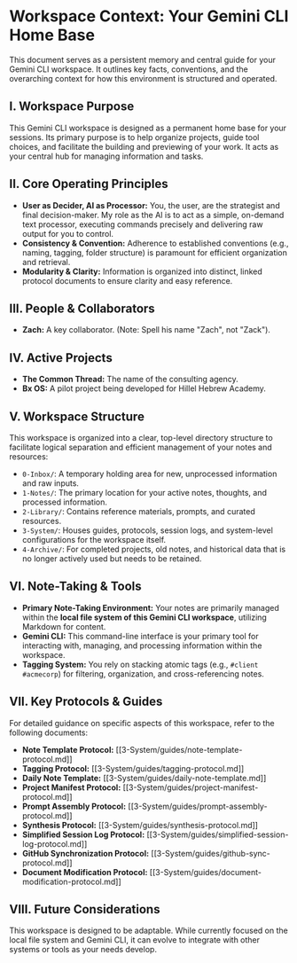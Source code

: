 # Workspace Context: Your Gemini CLI Home Base

This document serves as a persistent memory and central guide for your Gemini CLI workspace. It outlines key facts, conventions, and the overarching context for how this environment is structured and operated.

## I. Workspace Purpose

This Gemini CLI workspace is designed as a permanent home base for your sessions. Its primary purpose is to help organize projects, guide tool choices, and facilitate the building and previewing of your work. It acts as your central hub for managing information and tasks.

## II. Core Operating Principles

*   **User as Decider, AI as Processor:** You, the user, are the strategist and final decision-maker. My role as the AI is to act as a simple, on-demand text processor, executing commands precisely and delivering raw output for you to control.
*   **Consistency & Convention:** Adherence to established conventions (e.g., naming, tagging, folder structure) is paramount for efficient organization and retrieval.
*   **Modularity & Clarity:** Information is organized into distinct, linked protocol documents to ensure clarity and easy reference.

## III. People & Collaborators

*   **Zach:** A key collaborator. (Note: Spell his name "Zach", not "Zack").

## IV. Active Projects

*   **The Common Thread:** The name of the consulting agency.
*   **Bx OS:** A pilot project being developed for Hillel Hebrew Academy.

## V. Workspace Structure

This workspace is organized into a clear, top-level directory structure to facilitate logical separation and efficient management of your notes and resources:

*   `0-Inbox/`: A temporary holding area for new, unprocessed information and raw inputs.
*   `1-Notes/`: The primary location for your active notes, thoughts, and processed information.
*   `2-Library/`: Contains reference materials, prompts, and curated resources.
*   `3-System/`: Houses guides, protocols, session logs, and system-level configurations for the workspace itself.
*   `4-Archive/`: For completed projects, old notes, and historical data that is no longer actively used but needs to be retained.

## VI. Note-Taking & Tools

*   **Primary Note-Taking Environment:** Your notes are primarily managed within the **local file system of this Gemini CLI workspace**, utilizing Markdown for content.
*   **Gemini CLI:** This command-line interface is your primary tool for interacting with, managing, and processing information within the workspace.
*   **Tagging System:** You rely on stacking atomic tags (e.g., `#client #acmecorp`) for filtering, organization, and cross-referencing notes.

## VII. Key Protocols & Guides

For detailed guidance on specific aspects of this workspace, refer to the following documents:

*   **Note Template Protocol:** [[3-System/guides/note-template-protocol.md]]
*   **Tagging Protocol:** [[3-System/guides/tagging-protocol.md]]
*   **Daily Note Template:** [[3-System/guides/daily-note-template.md]]
*   **Project Manifest Protocol:** [[3-System/guides/project-manifest-protocol.md]]
*   **Prompt Assembly Protocol:** [[3-System/guides/prompt-assembly-protocol.md]]
*   **Synthesis Protocol:** [[3-System/guides/synthesis-protocol.md]]
*   **Simplified Session Log Protocol:** [[3-System/guides/simplified-session-log-protocol.md]]
*   **GitHub Synchronization Protocol:** [[3-System/guides/github-sync-protocol.md]]
*   **Document Modification Protocol:** [[3-System/guides/document-modification-protocol.md]]

## VIII. Future Considerations

This workspace is designed to be adaptable. While currently focused on the local file system and Gemini CLI, it can evolve to integrate with other systems or tools as your needs develop.